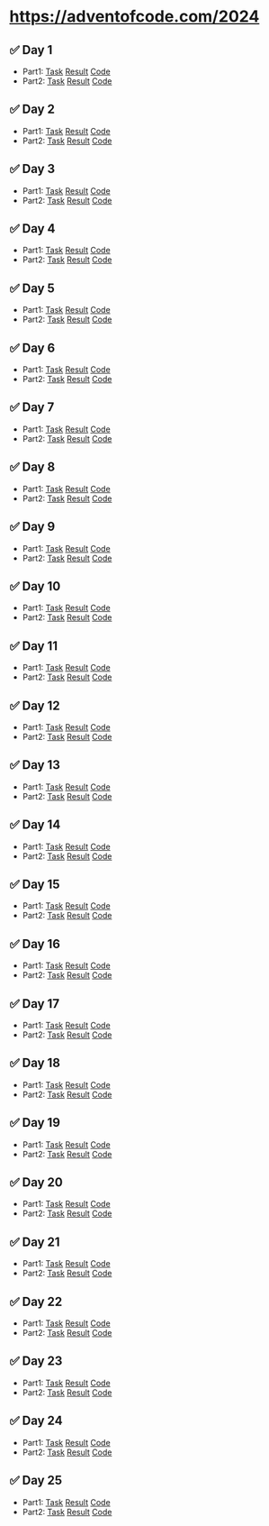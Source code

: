 # https://adventofcode.com/2024

## ✅ Day 1

- Part1: [Task](https://neochief.github.io/advent2024/01/part1.txt) [Result](https://neochief.github.io/advent2024/01/part1.html) [Code](https://github.com/neochief/advent2024/blob/main/01/part1.js)
- Part2: [Task](https://neochief.github.io/advent2024/01/part2.txt) [Result](https://neochief.github.io/advent2024/01/part2.html) [Code](https://github.com/neochief/advent2024/blob/main/01/part2.js)

## ✅ Day 2

- Part1: [Task](https://neochief.github.io/advent2024/02/part1.txt) [Result](https://neochief.github.io/advent2024/02/part1.html) [Code](https://github.com/neochief/advent2024/blob/main/02/part1.js)
- Part2: [Task](https://neochief.github.io/advent2024/02/part2.txt) [Result](https://neochief.github.io/advent2024/02/part2.html) [Code](https://github.com/neochief/advent2024/blob/main/02/part2.js)

## ✅ Day 3

- Part1: [Task](https://neochief.github.io/advent2024/03/part1.txt) [Result](https://neochief.github.io/advent2024/03/part1.html) [Code](https://github.com/neochief/advent2024/blob/main/03/part1.js)
- Part2: [Task](https://neochief.github.io/advent2024/03/part2.txt) [Result](https://neochief.github.io/advent2024/03/part2.html) [Code](https://github.com/neochief/advent2024/blob/main/03/part2.js)

## ✅ Day 4

- Part1: [Task](https://neochief.github.io/advent2024/04/part1.txt) [Result](https://neochief.github.io/advent2024/04/part1.html) [Code](https://github.com/neochief/advent2024/blob/main/04/part1.js)
- Part2: [Task](https://neochief.github.io/advent2024/04/part2.txt) [Result](https://neochief.github.io/advent2024/04/part2.html) [Code](https://github.com/neochief/advent2024/blob/main/04/part2.js)

## ✅ Day 5

- Part1: [Task](https://neochief.github.io/advent2024/05/part1.txt) [Result](https://neochief.github.io/advent2024/05/part1.html) [Code](https://github.com/neochief/advent2024/blob/main/05/part1.js)
- Part2: [Task](https://neochief.github.io/advent2024/05/part2.txt) [Result](https://neochief.github.io/advent2024/05/part2.html) [Code](https://github.com/neochief/advent2024/blob/main/05/part2.js)

## ✅ Day 6

- Part1: [Task](https://neochief.github.io/advent2024/06/part1.txt) [Result](https://neochief.github.io/advent2024/06/part1.html) [Code](https://github.com/neochief/advent2024/blob/main/06/part1.js)
- Part2: [Task](https://neochief.github.io/advent2024/06/part2.txt) [Result](https://neochief.github.io/advent2024/06/part2.html) [Code](https://github.com/neochief/advent2024/blob/main/06/part2.js)

## ✅ Day 7

- Part1: [Task](https://neochief.github.io/advent2024/07/part1.txt) [Result](https://neochief.github.io/advent2024/07/part1.html) [Code](https://github.com/neochief/advent2024/blob/main/07/part1.js)
- Part2: [Task](https://neochief.github.io/advent2024/07/part2.txt) [Result](https://neochief.github.io/advent2024/07/part2.html) [Code](https://github.com/neochief/advent2024/blob/main/07/part2.js)

## ✅ Day 8

- Part1: [Task](https://neochief.github.io/advent2024/08/part1.txt) [Result](https://neochief.github.io/advent2024/08/part1.html) [Code](https://github.com/neochief/advent2024/blob/main/08/part1.js)
- Part2: [Task](https://neochief.github.io/advent2024/08/part2.txt) [Result](https://neochief.github.io/advent2024/08/part2.html) [Code](https://github.com/neochief/advent2024/blob/main/08/part2.js)

## ✅ Day 9

- Part1: [Task](https://neochief.github.io/advent2024/09/part1.txt) [Result](https://neochief.github.io/advent2024/09/part1.html) [Code](https://github.com/neochief/advent2024/blob/main/09/part1.js)
- Part2: [Task](https://neochief.github.io/advent2024/09/part2.txt) [Result](https://neochief.github.io/advent2024/09/part2.html) [Code](https://github.com/neochief/advent2024/blob/main/09/part2.js)

## ✅ Day 10

- Part1: [Task](https://neochief.github.io/advent2024/10/part1.txt) [Result](https://neochief.github.io/advent2024/10/part1.html) [Code](https://github.com/neochief/advent2024/blob/main/10/part1.js)
- Part2: [Task](https://neochief.github.io/advent2024/10/part2.txt) [Result](https://neochief.github.io/advent2024/10/part2.html) [Code](https://github.com/neochief/advent2024/blob/main/10/part2.js)

## ✅ Day 11

- Part1: [Task](https://neochief.github.io/advent2024/11/part1.txt) [Result](https://neochief.github.io/advent2024/11/part1.html) [Code](https://github.com/neochief/advent2024/blob/main/11/part1.js)
- Part2: [Task](https://neochief.github.io/advent2024/11/part2.txt) [Result](https://neochief.github.io/advent2024/11/part2.html) [Code](https://github.com/neochief/advent2024/blob/main/11/part2.js)

## ✅ Day 12

- Part1: [Task](https://neochief.github.io/advent2024/12/part1.txt) [Result](https://neochief.github.io/advent2024/12/part1.html) [Code](https://github.com/neochief/advent2024/blob/main/12/part1.js)
- Part2: [Task](https://neochief.github.io/advent2024/12/part2.txt) [Result](https://neochief.github.io/advent2024/12/part2.html) [Code](https://github.com/neochief/advent2024/blob/main/12/part2.js)

## ✅ Day 13

- Part1: [Task](https://neochief.github.io/advent2024/13/part1.txt) [Result](https://neochief.github.io/advent2024/13/part1.html) [Code](https://github.com/neochief/advent2024/blob/main/13/part1.js)
- Part2: [Task](https://neochief.github.io/advent2024/13/part2.txt) [Result](https://neochief.github.io/advent2024/13/part2.html) [Code](https://github.com/neochief/advent2024/blob/main/13/part2.js)

## ✅ Day 14

- Part1: [Task](https://neochief.github.io/advent2024/14/part1.txt) [Result](https://neochief.github.io/advent2024/14/part1.html) [Code](https://github.com/neochief/advent2024/blob/main/14/part1.js)
- Part2: [Task](https://neochief.github.io/advent2024/14/part2.txt) [Result](https://neochief.github.io/advent2024/14/part2.html) [Code](https://github.com/neochief/advent2024/blob/main/14/part2.js)

## ✅ Day 15

- Part1: [Task](https://neochief.github.io/advent2024/15/part1.txt) [Result](https://neochief.github.io/advent2024/15/part1.html) [Code](https://github.com/neochief/advent2024/blob/main/15/part1.js)
- Part2: [Task](https://neochief.github.io/advent2024/15/part2.txt) [Result](https://neochief.github.io/advent2024/15/part2.html) [Code](https://github.com/neochief/advent2024/blob/main/15/part2.js)

## ✅ Day 16

- Part1: [Task](https://neochief.github.io/advent2024/16/part1.txt) [Result](https://neochief.github.io/advent2024/16/part1.html) [Code](https://github.com/neochief/advent2024/blob/main/16/part1.js)
- Part2: [Task](https://neochief.github.io/advent2024/16/part2.txt) [Result](https://neochief.github.io/advent2024/16/part2.html) [Code](https://github.com/neochief/advent2024/blob/main/16/part2.js)

## ✅ Day 17

- Part1: [Task](https://neochief.github.io/advent2024/17/part1.txt) [Result](https://neochief.github.io/advent2024/17/part1.html) [Code](https://github.com/neochief/advent2024/blob/main/17/part1.js)
- Part2: [Task](https://neochief.github.io/advent2024/17/part2.txt) [Result](https://neochief.github.io/advent2024/17/part2.html) [Code](https://github.com/neochief/advent2024/blob/main/17/part2.js)

## ✅ Day 18

- Part1: [Task](https://neochief.github.io/advent2024/18/part1.txt) [Result](https://neochief.github.io/advent2024/18/part1.html) [Code](https://github.com/neochief/advent2024/blob/main/18/part1.js)
- Part2: [Task](https://neochief.github.io/advent2024/18/part2.txt) [Result](https://neochief.github.io/advent2024/18/part2.html) [Code](https://github.com/neochief/advent2024/blob/main/18/part2.js)

## ✅ Day 19

- Part1: [Task](https://neochief.github.io/advent2024/19/part1.txt) [Result](https://neochief.github.io/advent2024/19/part1.html) [Code](https://github.com/neochief/advent2024/blob/main/19/part1.js)
- Part2: [Task](https://neochief.github.io/advent2024/19/part2.txt) [Result](https://neochief.github.io/advent2024/19/part2.html) [Code](https://github.com/neochief/advent2024/blob/main/19/part2.js)

## ✅ Day 20

- Part1: [Task](https://neochief.github.io/advent2024/20/part1.txt) [Result](https://neochief.github.io/advent2024/20/part1.html) [Code](https://github.com/neochief/advent2024/blob/main/20/part1.js)
- Part2: [Task](https://neochief.github.io/advent2024/20/part2.txt) [Result](https://neochief.github.io/advent2024/20/part2.html) [Code](https://github.com/neochief/advent2024/blob/main/20/part2.js)

## ✅ Day 21

- Part1: [Task](https://neochief.github.io/advent2024/21/part1.txt) [Result](https://neochief.github.io/advent2024/21/part1.html) [Code](https://github.com/neochief/advent2024/blob/main/21/part1.js)
- Part2: [Task](https://neochief.github.io/advent2024/21/part2.txt) [Result](https://neochief.github.io/advent2024/21/part2.html) [Code](https://github.com/neochief/advent2024/blob/main/21/part2.js)

## ✅ Day 22

- Part1: [Task](https://neochief.github.io/advent2024/22/part1.txt) [Result](https://neochief.github.io/advent2024/22/part1.html) [Code](https://github.com/neochief/advent2024/blob/main/22/part1.js)
- Part2: [Task](https://neochief.github.io/advent2024/22/part2.txt) [Result](https://neochief.github.io/advent2024/22/part2.html) [Code](https://github.com/neochief/advent2024/blob/main/22/part2.js)

## ✅ Day 23

- Part1: [Task](https://neochief.github.io/advent2024/23/part1.txt) [Result](https://neochief.github.io/advent2024/23/part1.html) [Code](https://github.com/neochief/advent2024/blob/main/23/part1.js)
- Part2: [Task](https://neochief.github.io/advent2024/23/part2.txt) [Result](https://neochief.github.io/advent2024/23/part2.html) [Code](https://github.com/neochief/advent2024/blob/main/23/part2.js)

## ✅ Day 24

- Part1: [Task](https://neochief.github.io/advent2024/24/part1.txt) [Result](https://neochief.github.io/advent2024/24/part1.html) [Code](https://github.com/neochief/advent2024/blob/main/24/part1.js)
- Part2: [Task](https://neochief.github.io/advent2024/24/part2.txt) [Result](https://neochief.github.io/advent2024/24/part2.html) [Code](https://github.com/neochief/advent2024/blob/main/24/part2.js)

## ✅ Day 25

- Part1: [Task](https://neochief.github.io/advent2024/25/part1.txt) [Result](https://neochief.github.io/advent2024/25/part1.html) [Code](https://github.com/neochief/advent2024/blob/main/25/part1.js)
- Part2: [Task](https://neochief.github.io/advent2024/25/part2.txt) [Result](https://neochief.github.io/advent2024/25/part2.html) [Code](https://github.com/neochief/advent2024/blob/main/25/part2.js)
